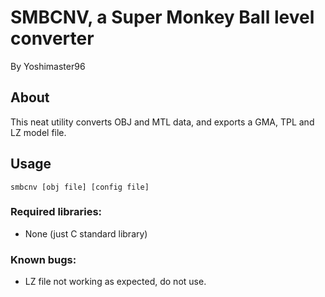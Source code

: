 # SMBCNV, a Super Monkey Ball level converter
By Yoshimaster96

## About
This neat utility converts OBJ and MTL data, and exports a GMA, TPL and LZ model file.

## Usage
`smbcnv [obj file] [config file]`
### Required libraries:

* None (just C standard library)

### Known bugs:

* LZ file not working as expected, do not use.
